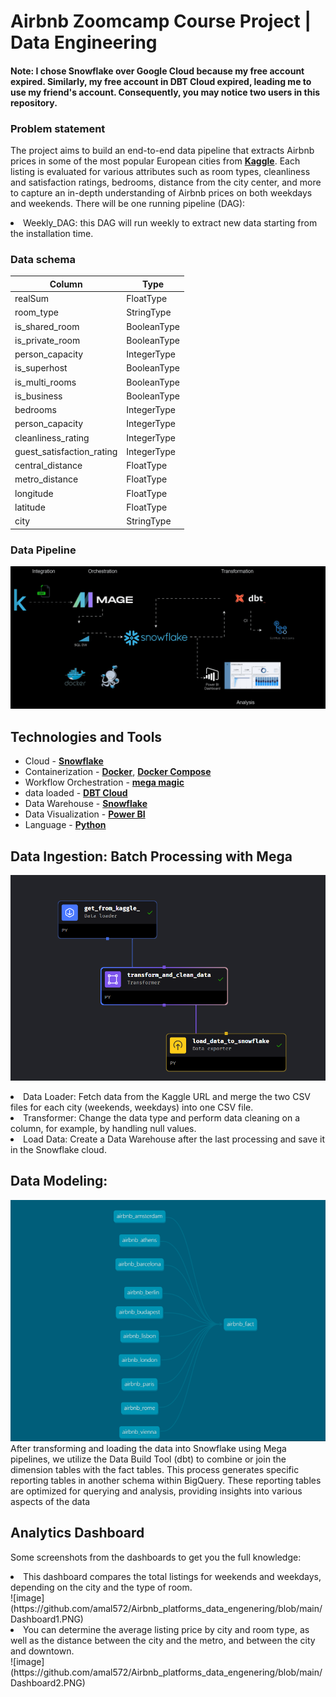 # Airbnb Zoomcamp Course Project | Data Engineering

#### Note: I chose Snowflake over Google Cloud because my free account expired. Similarly, my free account in DBT Cloud expired, leading me to use my friend's account. Consequently, you may notice two users in this repository. 

### Problem statement
The project aims to build an end-to-end data pipeline that extracts Airbnb prices in some of the most popular European cities from [**Kaggle**]([https://earthquake.usgs.gov/fdsnws/event/1/](https://www.kaggle.com/datasets/thedevastator/airbnb-prices-in-european-cities)). Each listing is evaluated for various attributes such as room types, cleanliness and satisfaction ratings, bedrooms, distance from the city center, and more to capture an in-depth understanding of Airbnb prices on both weekdays and weekends.
There will be one running pipeline (DAG):
<li> Weekly_DAG: this DAG will run weekly to extract new data starting from the installation time. </li>

### Data schema

| Column | Type | 
|--------|-------------|
| realSum |  FloatType |
| room_type | StringType |
| is_shared_room | BooleanType |
| is_private_room | BooleanType |
| person_capacity | IntegerType  |
| is_superhost | BooleanType |
| is_multi_rooms | BooleanType |
| is_business | BooleanType |
| bedrooms | IntegerType |
| person_capacity | IntegerType |
| cleanliness_rating | IntegerType |
| guest_satisfaction_rating | IntegerType |
| central_distance | FloatType |
| metro_distance | FloatType |
| longitude | FloatType |
| latitude | FloatType |
| city | StringType |

### Data Pipeline
![image](https://github.com/amal572/Airbnb_platforms_data_engenering/blob/main/Airbnb_Pipline_final.gif)

## Technologies and Tools

- Cloud - [**Snowflake**](https://www.snowflake.com/)
- Containerization - [**Docker**](https://www.docker.com), [**Docker Compose**](https://docs.docker.com/compose/)
- Workflow Orchestration - [**mega magic**](https://docs.mage.ai/)
- data loaded - [**DBT Cloud**](https://www.getdbt.com/)
- Data Warehouse - [**Snowflake**](https://www.snowflake.com/)
- Data Visualization - [**Power BI**](https://www.microsoft.com/en-us/power-platform/products/power-bi)
- Language - [**Python**](https://www.python.org)


## Data Ingestion: Batch Processing with Mega
![image](https://github.com/amal572/Airbnb_platforms_data_engenering/blob/main/data-source/Mega_Pipline.PNG)
<li>Data Loader: Fetch data from the Kaggle URL and merge the two CSV files for each city (weekends, weekdays) into one CSV file.</li>
<li>Transformer: Change the data type and perform data cleaning on a column, for example, by handling null values.</li>
<li>Load Data: Create a Data Warehouse after the last processing and save it in the Snowflake cloud.</li>

## Data Modeling:
![image](https://github.com/amal572/Airbnb_platforms_data_engenering/blob/main/dbt_DGA.PNG)
After transforming and loading the data into Snowflake using Mega pipelines, we utilize the Data Build Tool (dbt) to combine or join the dimension tables with the fact tables. This process generates specific reporting tables in another schema within BigQuery. These reporting tables are optimized for querying and analysis, providing insights into various aspects of the data

## Analytics Dashboard
Some screenshots from the dashboards to get you the full knowledge:
<li>This dashboard compares the total listings for weekends and weekdays, depending on the city and the type of room. </li>
![image](https://github.com/amal572/Airbnb_platforms_data_engenering/blob/main/Dashboard1.PNG)
<li> You can determine the average listing price by city and room type, as well as the distance between the city and the metro, and between the city and downtown.</li>
![image](https://github.com/amal572/Airbnb_platforms_data_engenering/blob/main/Dashboard2.PNG)

